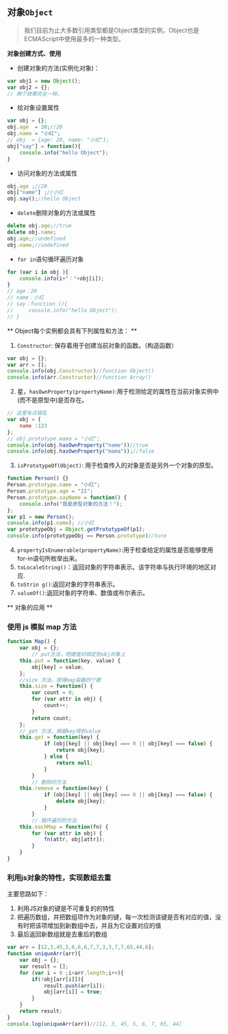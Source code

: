 ## 对象`Object`

> 我们目前为止大多数引用类型都是Object类型的实例，Object也是ECMAScript中使用最多的一种类型。

**对象创建方式、使用**

-   创建对象的方法(实例化对象)：
```js
var obj1 = new Object();
var obj2 = {};
// 两个效果完全一样。
```
-   给对象设置属性
```js
var obj = {};
obj.age  = 20;//20
obj.name = "小红";
// obj  = {age: 20, name: "小红"};
obj["say"] = function(){
    console.info("hello Object");
}
```
-   访问对象的方法或属性
```js
obj.age ;//20 
obj["name"] ;//小红
obj.say();//hello Object
```
-   `delete`删除对象的方法或属性
```js
delete obj.age;//true
delete obj.name;
obj.age;//undefined
obj.name;//undefined
```
-   `for in`语句循环遍历对象
```js
for (var i in obj ){
    console.info(i+"："+obj[i]);
}
// age：20
// name：小红
// say：function (){
//     console.info("hello Object");
// }
```


** Object每个实例都会具有下列属性和方法： **

1.  `Constructor`: 保存着用于创建当前对象的函数。（构造函数）

```js
var obj = {};
var arr = [];
console.info(obj.Constructor)//function Object()
console.info(arr.Constructor)//function Array()

```
2.  星，`hasOwnProperty(propertyName)`:用于检测给定的属性在当前对象实例中(而不是原型中)是否存在。

```js
// 这里有点错乱
var obj = {
    name :123
};
// obj.prototype.mama = "小红";
console.info(obj.hasOwnProperty("name"))//true
console.info(obj.hasOwnProperty("mama"));//false
```
3.  `isPrototypeOf(Object)`: 用于检查传入的对象是否是另外一个对象的原型。

```js
function Person() {}
Person.prototype.name = "小红";
Person.prototype.age = "21";
Person.prototype.sayName = function() {
    console.info("我是原型对象的方法！");
};
var p1 = new Person();
console.info(p1.name); //小红
var prototypeObj = Object.getPrototypeOf(p1);
console.info(prototypeObj == Person.prototype)//ture
```
4.  `propertyIsEnumerable(propertyName)`:用于检查给定的属性是否能够使用for-in语句所枚举出来。
5.  `toLocaleString()`：返回对象的字符串表示。该字符串与执行环境的地区对应.
6.  `toStrin g()`:返回对象的字符串表示。
7.  `valueOf()`:返回对象的字符串、数值或布尔表示。


** 对象的应用 **

### 使用 js 模拟 map 方法

```javascript
function Map() {
    var obj = {};
        // put方法，吧键值对绑定到obj对象上
    this.put = function(key, value) {
        obj[key] = value;
    };
    //size 方法，获得map容器的个数
    this.size = function() {
        var count = 0;
        for (var attr in obj) {
            count++;
        }
        return count;
    };
    // get 方法，根据key得到value
    this.get = function(key) {
            if (obj[key] || obj[key] === 0 || obj[key] === false) {
                return obj[key];
            } else {
                return null;
            }
        }
        // 删除的方法
    this.remove = function(key) {
            if (obj[key] || obj[key] === 0 || obj[key] === false) {
                delete obj[key];
            }
        }
        // 循环遍历的方法
    this.eachMap = function(fn) {
        for (var attr in obj) {
            fn(attr, obj[attr]);
        }
    }
}
```

### 利用js对象的特性，实现数组去重

主要思路如下：

1. 利用JS对象的键是不可重复的的特性
2. 把遍历数组，并把数组项作为对象的键，每一次检测该键是否有对应的值，没有时把该项增加到新数组中去，并且为它设置对应的值
3. 最后返回新数组就是去重后的数组

```js
var arr = [12,3,45,5,6,6,6,7,7,3,3,7,7,65,44,6];
function uniqueArr(arr){
    var obj = {};
    var result = [];
    for (var i = 0 ;i<arr.length;i++){
        if(!obj[arr[i]]){
            result.push(arr[i]);
            obj[arr[i]] = true;
        }
    }
    return result;
}
console.log(uniqueArr(arr))//[12, 3, 45, 5, 6, 7, 65, 44]
```

